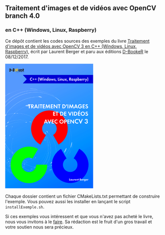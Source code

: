 ## Traitement d'images et de vidéos avec OpenCV branch 4.0
### en C++ (Windows, Linux, Raspberry)

Ce dépôt contient les codes sources des exemples du livre [Traitement d'images et de vidéos avec OpenCV 3
 en C++ (Windows, Linux, Raspberry)](https://www.d-booker.fr/opencv/510-traitement-d-images-et-de-videos-avec-opencv-3.html), écrit par Laurent Berger et paru aux éditions [D-BookeR](http://www.d-booker.fr) le 08/12/2017. 

![Couverture du livre](opencv-cpp-couv_github.jpg)

Chaque dossier contient un fichier CMakeLists.txt permettant de construire l'exemple. Vous pouvez aussi les installer en lançant le script `installExemple.sh`.

Si ces exemples vous intéressent et que vous n'avez pas acheté le livre, nous vous invitons à le [faire](https://www.d-booker.fr/opencv/510-traitement-d-images-et-de-videos-avec-opencv-3.html). Sa rédaction est le fruit d'un gros travail et votre soutien nous sera précieux.

